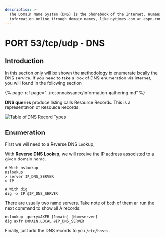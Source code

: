 ```yaml
---
description: >-
  The Domain Name System (DNS) is the phonebook of the Internet. Humans access
  information online through domain names, like nytimes.com or espn.com.
---
```


# PORT 53/tcp/udp - DNS

## Introduction

In this section only will be shown the methodology to enumerate locally the DNS service. If you need to take a look of DNS enumeration vía internet, you will found in the following section.

{% page-ref page="../reconnaissance/information-gathering.md" %}

**DNS queries** produce listing calls Resource Records. This is a representation of Resource Records:

![Table of DNS Record Types ](../.gitbook/assets/understanding-different-types-of-record-in-dns-server-2-1.png)

## Enumeration

First we will need to a Reverse DNS Lookup,

With **Reverse DNS Lookup**, we will receive the IP address associated to a given domain name. 

```text
# With nslookup
nslookup
> server IP_DNS_SERVER
> IP

# With dig
dig -x IP @IP_DNS_SERVER
```

There are usually  two name servers. Take note of both of them an run the next command to show all A records:

```text
nslookup -query=AXFR [Domain] [Nameserver]
dig axfr DOMAIN.LOCAL @IP_DNS_SERVER
```

Finally, just add the DNS records to you `/etc/hosts`.


